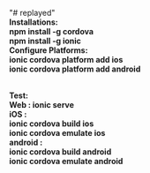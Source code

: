 "# replayed" 
<br><b>Installations:<b>
<br>npm install -g cordova
<br>npm install -g ionic
<br><b>Configure Platforms:</b>
<br>ionic cordova platform add ios
<br>ionic cordova platform add android

<br><b>Test:</b>
<br><b>Web</b> : ionic serve
<br><b>iOS</b> : 
      <br>ionic cordova build ios
      <br>ionic cordova emulate ios
<br><b>android</b> : 
    <br>ionic cordova build android
    <br>ionic cordova emulate android 

